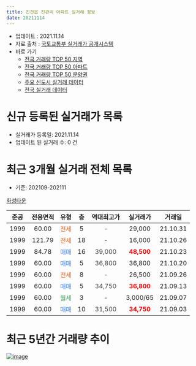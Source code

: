 ```yaml
---
title: 진건읍 진관리 아파트 실거래 정보
date: 20211114
---
```


* 업데이트 : 2021.11.14
* 자료 출처 : [국토교통부 실거래가 공개시스템](http://rt.molit.go.kr)
* 바로 가기
    * [전국 거래량 TOP 50 지역](https://apt-info.github.io/apt-trade-info/tr)
    * [전국 거래량 TOP 50 아파트](https://apt-info.github.io/apt-trade-info/ta)
    * [전국 거래량 TOP 50 분양권](https://apt-info.github.io/apt-trade-info/tb)
    * [주요 신도시 실거래 데이터](https://apt-info.github.io/apt-trade-info/newtown)
    * [전국 실거래 데이터](https://apt-info.github.io/apt-trade-info/all)



<script async src="https://pagead2.googlesyndication.com/pagead/js/adsbygoogle.js"></script>
<!-- 기본광고 -->
<ins class="adsbygoogle"
     style="display:block"
     data-ad-client="ca-pub-1142216861245946"
     data-ad-slot="4805727019"
     data-ad-format="auto"
     data-full-width-responsive="true"></ins>
<script>
     (adsbygoogle = window.adsbygoogle || []).push({});
</script>


# 신규 등록된 실거래가 목록

* 실거래가 등록일: 2021.11.14
* 업데이트 된 실거래 수: 0 건




<script async src="https://pagead2.googlesyndication.com/pagead/js/adsbygoogle.js"></script>
<!-- 기본광고 -->
<ins class="adsbygoogle"
     style="display:block"
     data-ad-client="ca-pub-1142216861245946"
     data-ad-slot="4805727019"
     data-ad-format="auto"
     data-full-width-responsive="true"></ins>
<script>
     (adsbygoogle = window.adsbygoogle || []).push({});
</script>


# 최근 3개월 실거래 전체 목록
* 기준: 202109-202111


[화성타운](https://search.naver.com/search.naver?query=%ED%99%94%EC%84%B1%ED%83%80%EC%9A%B4)

|준공|전용면적|유형|층|역대최고가|실거래가|거래일|
|:---:|:---:|:---:|:---:|:---:|:---:|:---:|
|1999|60.00|<span style="color:#FF5A00">전세</span>|5|<span style="color:#444444">-</span>|29,000|21.10.31|
|1999|121.79|<span style="color:#FF5A00">전세</span>|18|<span style="color:#444444">-</span>|16,000|21.10.26|
|1999|84.78|<span style="color:#4285F3">매매</span>|16|<span style="color:#444444">39,000</span>|<b><span style="color:#FF0000">48,500</span></b>|21.10.23|
|1999|60.00|<span style="color:#4285F3">매매</span>|5|<span style="color:#444444">36,800</span>|36,800|21.10.20|
|1999|60.00|<span style="color:#FF5A00">전세</span>|8|<span style="color:#444444">-</span>|26,500|21.09.26|
|1999|60.00|<span style="color:#4285F3">매매</span>|5|<span style="color:#444444">34,750</span>|<b><span style="color:#FF0000">36,800</span></b>|21.09.13|
|1999|60.00|<span style="color:#34A853">월세</span>|3|<span style="color:#444444">-</span>|3,000/65|21.09.07|
|1999|60.00|<span style="color:#4285F3">매매</span>|10|<span style="color:#444444">31,500</span>|<b><span style="color:#FF0000">34,750</span></b>|21.09.03|



<script async src="https://pagead2.googlesyndication.com/pagead/js/adsbygoogle.js"></script>
<!-- 기본광고 -->
<ins class="adsbygoogle"
     style="display:block"
     data-ad-client="ca-pub-1142216861245946"
     data-ad-slot="4805727019"
     data-ad-format="auto"
     data-full-width-responsive="true"></ins>
<script>
     (adsbygoogle = window.adsbygoogle || []).push({});
</script>


# 최근 5년간 거래량 추이


<div style="width:100%;">
    <canvas id="deal_progress" height="200"></canvas>
</div>

<script>
new Chart(document.getElementById("deal_progress"), {
    type: 'line',
    data: {
        labels: ['16.01','16.02','16.03','16.04','16.06','16.07','16.08','16.09','16.10','16.11','17.02','17.04','17.05','17.06','17.08','17.09','17.10','17.11','18.02','18.03','18.04','18.05','18.06','18.08','18.10','18.11','18.12','19.01','19.03','19.04','19.05','19.06','19.08','19.10','19.12','20.02','20.03','20.04','20.05','20.06','20.07','20.08','20.09','20.10','20.11','20.12','21.01','21.04','21.05','21.07','21.08','21.09','21.10'],
        datasets: [{
            label: '매매/분양권',
            data: [1,2,1,2,0,2,1,2,2,0,2,0,1,1,2,3,1,0,2,2,3,2,1,2,1,2,2,0,1,0,0,0,2,2,1,1,2,3,1,9,3,0,2,1,2,1,2,1,1,2,1,2,2],
            borderColor: "rgba(66, 133, 243, 1)",
            backgroundColor: "rgba(66, 133, 243, 0.05)",
            borderWidth: 1,
            pointRadius: 0,
            fill: false,
            lineTension: 0
        },{
            label: '전/월세',
            data: [1,1,3,0,1,0,0,1,0,3,1,1,1,0,2,1,2,2,1,1,0,0,2,0,0,0,2,2,1,1,1,2,0,1,2,2,2,1,1,4,1,2,0,0,2,0,0,3,3,0,0,2,2],
            borderColor: "rgba(255, 90, 0, 1)",
            backgroundColor: "rgba(255, 90, 0, 0.05)",
            borderWidth: 1,
            pointRadius: 0,
            fill: false,
            lineTension: 0
        },{
            label: '합계',
            data: [2,3,4,2,1,2,1,3,2,3,3,1,2,1,4,4,3,2,3,3,3,2,3,2,1,2,4,2,2,1,1,2,2,3,3,3,4,4,2,13,4,2,2,1,4,1,2,4,4,2,1,4,4],
            borderColor: "rgba(0, 0, 0, 1)",
            backgroundColor: "rgba(0, 0, 0, 0.03)",
            borderWidth: 0.1,
            pointRadius: 0,
            fill: true,
            lineTension: 0
        }
        ]
    },
    options: {
        responsive: true,
        title: {
            display: false
        },
        tooltips: {
            mode: 'index',
            intersect: false
        },
        hover: {
            mode: 'nearest',
            intersect: true
        },
        scales: {
            xAxes: [{
                display: true,
                scaleLabel: {
                    display: true,
                    labelString: '년/월'
                }
            }],
            yAxes: [{
                display: true,
                ticks: {
                    suggestedMin: 0,
                },
                scaleLabel: {
                    display: true,
                    labelString: '실거래 수'
                }
            }]
        }
    }
});

</script>


[![image](https://apt-info.github.io/images/2020-01-03-apt-trade-info/1024x500.png)](https://play.google.com/store/apps/details?id=com.aptinfo.apttradeinfo)

